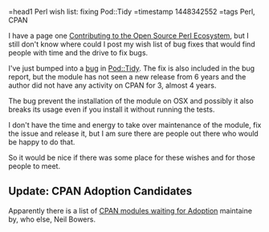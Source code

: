 =head1 Perl wish list: fixing Pod::Tidy
=timestamp 1448342552
=tags Perl, CPAN



I have a page one <a href="http://perlmaven.com/contributing-to-open-source-perl-ecosystem">Contributing to the Open Source Perl Ecosystem</a>,
but I still don't know where could I post my wish list of bug fixes that would find people with time and the drive to fix bugs.



I've just bumped into a <a href="https://rt.cpan.org/Public/Bug/Display.html?id=51281">bug</a> in <a href="https://metacpan.org/pod/Pod::Tidy">Pod::Tidy</a>.
The fix is also included in the bug report, but the module has not seen a new release from 6 years and the author did not have any activity on CPAN for
3, almost 4 years.

The bug prevent the installation of the module on OSX and possibly it also breaks its usage even if you install it without running the tests.

I don't have the time and energy to take over maintenance of the module, fix the issue and release it, but I am sure there are people out there who would
be happy to do that.

So it would be nice if there was some place for these wishes and for those people to meet.

<h2>Update: CPAN Adoption Candidates</h2>

Apparently there is a list of <a href="http://neilb.org/adoption/">CPAN modules waiting for Adoption</a> maintaine by, who else, Neil Bowers.

